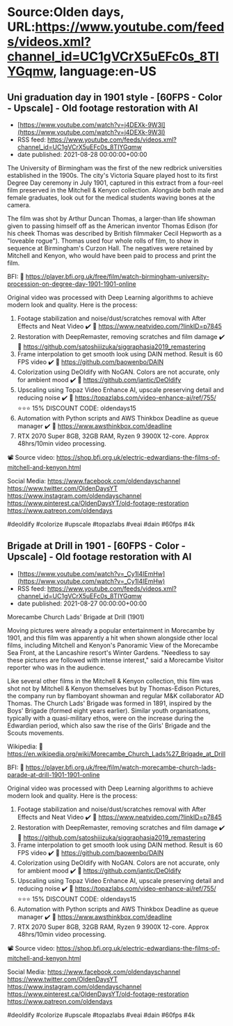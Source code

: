 # Source:Olden days, URL:https://www.youtube.com/feeds/videos.xml?channel_id=UC1gVCrX5uEFc0s_8TIYGqmw, language:en-US

## Uni graduation day in 1901 style - [60FPS - Color - Upscale] - Old footage restoration with AI
 - [https://www.youtube.com/watch?v=j4DEXk-9W3I](https://www.youtube.com/watch?v=j4DEXk-9W3I)
 - RSS feed: https://www.youtube.com/feeds/videos.xml?channel_id=UC1gVCrX5uEFc0s_8TIYGqmw
 - date published: 2021-08-28 00:00:00+00:00

The University of Birmingham was the first of the new redbrick universities established in the 1900s. The city's Victoria Square played host to its first Degree Day ceremony in July 1901, captured in this extract from a four-reel film preserved in the Mitchell & Kenyon collection. Alongside both male and female graduates, look out for the medical students waving bones at the camera. 

The film was shot by Arthur Duncan Thomas, a larger-than life showman given to passing himself off as the American inventor Thomas Edison (for his cheek Thomas was described by British filmmaker Cecil Hepworth as a "loveable rogue"). Thomas used four whole rolls of film, to show in sequence at Birmingham's Curzon Hall. The negatives were retained by Mitchell and Kenyon, who would have been paid to process and print the film.

BFI:
🔗 https://player.bfi.org.uk/free/film/watch-birmingham-university-procession-on-degree-day-1901-1901-online

Original video was processed with Deep Learning algorithms to achieve modern look and quality. Here is the process:

1. Footage stabilization and noise/dust/scratches removal with After Effects and Neat Video ✔️
🔗 https://www.neatvideo.com/?linkID=p7845
2. Restoration with DeepRemaster, removing scratches and film damage ✔️
🔗 https://github.com/satoshiiizuka/siggraphasia2019_remastering
3. Frame interpolation to get smooth look using DAIN method. Result is 60 FPS video ✔️
🔗 https://github.com/baowenbo/DAIN
4. Colorization using DeOldify with NoGAN. Colors are not accurate, only for ambient mood ✔️
🔗 https://github.com/jantic/DeOldify
5. Upscaling using Topaz Video Enhance AI, upscale preserving detail and reducing noise ✔️
🔗 https://topazlabs.com/video-enhance-ai/ref/755/
⭐⭐⭐ 15% DISCOUNT CODE: oldendays15
6. Automation with Python scripts and AWS Thinkbox Deadline as queue manager ✔️
🔗 https://www.awsthinkbox.com/deadline
7. RTX 2070 Super 8GB, 32GB RAM, Ryzen 9 3900X 12-core. Approx 48hrs/10min video processing.

📽️ Source video:
https://shop.bfi.org.uk/electric-edwardians-the-films-of-mitchell-and-kenyon.html

Social Media:
https://www.facebook.com/oldendayschannel
https://www.twitter.com/OldenDaysYT
https://www.instagram.com/oldendayschannel
https://www.pinterest.ca/OldenDaysYT/old-footage-restoration
https://www.patreon.com/oldendays

#deoldify #colorize #upscale #topazlabs #veai #dain #60fps #4k

## Brigade at Drill in 1901 - [60FPS - Color - Upscale] - Old footage restoration with AI
 - [https://www.youtube.com/watch?v=_Cy1l4IEmHw](https://www.youtube.com/watch?v=_Cy1l4IEmHw)
 - RSS feed: https://www.youtube.com/feeds/videos.xml?channel_id=UC1gVCrX5uEFc0s_8TIYGqmw
 - date published: 2021-08-27 00:00:00+00:00

Morecambe Church Lads' Brigade at Drill (1901)

Moving pictures were already a popular entertainment in Morecambe by 1901, and this film was apparently a hit when shown alongside other local films, including Mitchell and Kenyon's Panoramic View of the Morecambe Sea Front, at the Lancashire resort's Winter Gardens. "Needless to say these pictures are followed with intense interest," said a Morecambe Visitor reporter who was in the audience.

Like several other films in the Mitchell & Kenyon collection, this film was shot not by Mitchell & Kenyon themselves but by Thomas-Edison Pictures, the company run by flamboyant showman and regular M&K collaborator AD Thomas. The Church Lads' Brigade was formed in 1891, inspired by the Boys' Brigade (formed eight years earlier). Similar youth organisations, typically with a quasi-military ethos, were on the increase during the Edwardian period, which also saw the rise of the Girls' Brigade and the Scouts movements.

Wikipedia:
🔗 https://en.wikipedia.org/wiki/Morecambe_Church_Lads%27_Brigade_at_Drill

BFI:
🔗 https://player.bfi.org.uk/free/film/watch-morecambe-church-lads-parade-at-drill-1901-1901-online

Original video was processed with Deep Learning algorithms to achieve modern look and quality. Here is the process:

1. Footage stabilization and noise/dust/scratches removal with After Effects and Neat Video ✔️
🔗 https://www.neatvideo.com/?linkID=p7845
2. Restoration with DeepRemaster, removing scratches and film damage ✔️
🔗 https://github.com/satoshiiizuka/siggraphasia2019_remastering
3. Frame interpolation to get smooth look using DAIN method. Result is 60 FPS video ✔️
🔗 https://github.com/baowenbo/DAIN
4. Colorization using DeOldify with NoGAN. Colors are not accurate, only for ambient mood ✔️
🔗 https://github.com/jantic/DeOldify
5. Upscaling using Topaz Video Enhance AI, upscale preserving detail and reducing noise ✔️
🔗 https://topazlabs.com/video-enhance-ai/ref/755/
⭐⭐⭐ 15% DISCOUNT CODE: oldendays15
6. Automation with Python scripts and AWS Thinkbox Deadline as queue manager ✔️
🔗 https://www.awsthinkbox.com/deadline
7. RTX 2070 Super 8GB, 32GB RAM, Ryzen 9 3900X 12-core. Approx 48hrs/10min video processing.

📽️ Source video:
https://shop.bfi.org.uk/electric-edwardians-the-films-of-mitchell-and-kenyon.html

Social Media:
https://www.facebook.com/oldendayschannel
https://www.twitter.com/OldenDaysYT
https://www.instagram.com/oldendayschannel
https://www.pinterest.ca/OldenDaysYT/old-footage-restoration
https://www.patreon.com/oldendays

#deoldify #colorize #upscale #topazlabs #veai #dain #60fps #4k

